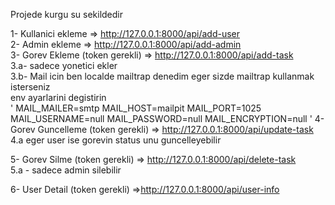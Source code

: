Projede kurgu su sekildedir

1- Kullanici ekleme => http://127.0.0.1:8000/api/add-user <br>
2- Admin ekleme => http://127.0.0.1:8000/api/add-admin <br>
3- Gorev Ekleme (token gerekli)  => http://127.0.0.1:8000/api/add-task <br>
    3.a- sadece yonetici ekler <br>
    3.b- Mail icin ben localde mailtrap denedim eger sizde mailtrap kullanmak isterseniz <br>
     env ayarlarini degistirin <br>
     '
MAIL_MAILER=smtp
MAIL_HOST=mailpit
MAIL_PORT=1025
MAIL_USERNAME=null
MAIL_PASSWORD=null
MAIL_ENCRYPTION=null
'
4- Gorev Guncelleme  (token gerekli) => http://127.0.0.1:8000/api/update-task <br>
 4.a eger user ise  gorevin status unu guncelleyebilir <br>

5- Gorev Silme  (token gerekli) => http://127.0.0.1:8000/api/delete-task <br>
 5.a - sadece admin silebilir <br>

6- User Detail  (token gerekli)  =>http://127.0.0.1:8000/api/user-info <br>
